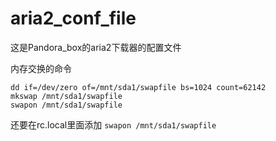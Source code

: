 # aria2_conf_file
这是Pandora_box的aria2下载器的配置文件

内存交换的命令
```
dd if=/dev/zero of=/mnt/sda1/swapfile bs=1024 count=62142
mkswap /mnt/sda1/swapfile
swapon /mnt/sda1/swapfile
```

还要在rc.local里面添加
`swapon /mnt/sda1/swapfile`

